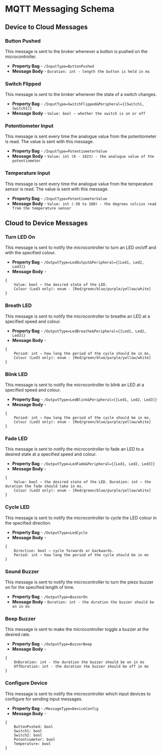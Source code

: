 # MQTT Messaging Schema

## Device to Cloud Messages

### Button Pushed

This message is sent to the broker whenever a button is pushed on the microcontroller.

* **Property Bag** - `/InputType=ButtonPushed`  
* **Message Body** - ```Duration: int - length the button is held in ms``` 

### Switch Flipped

This message is sent to the broker whenever the state of a switch changes. 

* **Property Bag** - `/InputType=SwitchFlipped&Peripheral={[Switch1, Switch2]}`  
* **Message Body** - ```Value: bool – whether the switch is on or off ``` 

### Potentiometer Input

This message is sent every time the analogue value from the potentiometer is read. The value is sent with this message.

* **Property Bag** - `/InputType=PotentiometerValue `  
* **Message Body** - ```Value: int (0 - 1023) - the analogue value of the potentiometer  ``` 

### Temperature Input

This message is sent every time the analogue value from the temperature sensor is read. The value is sent with this message.

* **Property Bag** - `/InputType=PotentiometerValue `  
* **Message Body** - ```Value: int (-50 to 100) - the degrees celcius read from the temperature sensor ``` 



## Cloud to Device Messages

### Turn LED On

This message is sent to notify the microcontroller to turn an LED on/off and with the specified colour. 

* **Property Bag** - `/OutputType=LedOutput&Peripheral={[Led1, Led2, Led3]}  `  
* **Message Body** - 
```
{
    Value: bool – the desired state of the LED.
    Colour (Led3 only): enum - [Red/green/blue/purple/yellow/white]
}
``` 

### Breath LED

This message is sent to notify the microcontroller to breathe an LED at a specified speed and colour.

* **Property Bag** - `/OutputType=LedBreathe&Peripheral={[Led1, Led2, Led3]}  `  
* **Message Body** - 
```
{
    Period: int – how long the period of the cycle should be in ms.
    Colour (Led3 only): enum - [Red/green/blue/purple/yellow/white]
}
``` 

### Blink LED

This message is sent to notify the microcontroller to blink an LED at a specified speed and colour.

* **Property Bag** - `/OutputType=LedBlink&Peripheral={[Led1, Led2, Led3]} `  
* **Message Body** - 
``` 
{
    Period: int – how long the period of the cycle should be in ms.
    Colour (Led3 only): enum - [Red/green/blue/purple/yellow/white]
}
``` 

### Fade LED

This message is sent to notify the microcontroller to fade an LED to a desired state at a specified speed and colour.

* **Property Bag** - `/OutputType=LedFade&Peripheral={[Led1, Led2, Led3]} `  
* **Message Body** - 
``` 
{
    Value: bool – the desired state of the LED. Duration: int – the duration the fade should take in ms.
    Colour (Led3 only): enum - [Red/green/blue/purple/yellow/white]
}
``` 

### Cycle LED

This message is sent to notify the microcontroller to cycle the LED colour in the specified direction. 

* **Property Bag** - `/OutputType=LedCycle  `  
* **Message Body** - 
```
{
    Direction: bool – cycle forwards or backwards.
    Period: int – how long the period of the cycle should be in ms 
} 
``` 

### Sound Buzzer

This message is sent to notify the microcontroller to turn the piezo buzzer on for the specified length of time. 

* **Property Bag** - `/OutputType=BuzzerOn   `  
* **Message Body** - ``` Duration: int - the duration the buzzer should be on in ms ``` 

### Beep Buzzer

This message is sent to make the microcontroller toggle a buzzer at the desired rate. 

* **Property Bag** - `/OutputType=BuzzerBeep    `  
* **Message Body** - 
``` 
{
    OnDuration: int - the duration the buzzer should be on in ms 
    OffDuration: int - the duration the buzzer should be off in ms 
}
``` 

### Configure Device

This message is sent to notify the microcontroller which input devices to configure for sending input messages.  

* **Property Bag** - `/MessageType=DeviceConfig    `  
* **Message Body** - 
```
{
    ButtonPushed: bool 
    Switch1: bool 
    Switch2: bool 
    Potentiometer: bool 
    Temperature: bool 
}
```